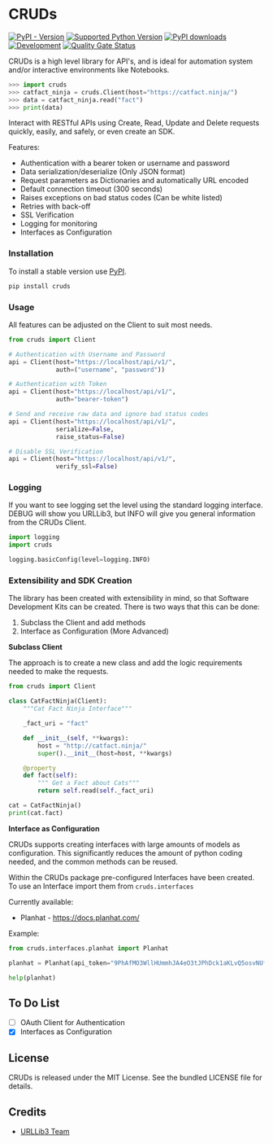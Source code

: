 # CRUDs
[![PyPI - Version](https://img.shields.io/pypi/v/cruds)](https://pypi.org/project/cruds/)
[![Supported Python Version](https://img.shields.io/pypi/pyversions/cruds?logo=python&logoColor=FFE873)](https://pypi.org/project/cruds/)
[![PyPI downloads](https://img.shields.io/pypi/dm/cruds)](https://pypistats.org/packages/cruds)
[![Development](https://github.com/johnbrandborg/cruds/actions/workflows/development.yml/badge.svg)](https://github.com/johnbrandborg/cruds/actions/workflows/development.yml)
[![Quality Gate Status](https://sonarcloud.io/api/project_badges/measure?project=johnbrandborg_cruds&metric=alert_status)](https://sonarcloud.io/summary/new_code?id=johnbrandborg_cruds)

CRUDs is a high level library for API's, and is ideal for automation system and/or interactive environments like Notebooks.

```python
>>> import cruds
>>> catfact_ninja = cruds.Client(host="https://catfact.ninja/")
>>> data = catfact_ninja.read("fact")
>>> print(data)
```

Interact with RESTful APIs using Create, Read, Update and Delete requests quickly,
easily, and safely, or even create an SDK.

Features:
 * Authentication with a bearer token or username and password
 * Data serialization/deserialize (Only JSON format)
 * Request parameters as Dictionaries and automatically URL encoded
 * Default connection timeout (300 seconds)
 * Raises exceptions on bad status codes (Can be white listed)
 * Retries with back-off
 * SSL Verification
 * Logging for monitoring
 * Interfaces as Configuration

### Installation

To install a stable version use [PyPI](https://pypi.org/project/cruds/).

```bash
pip install cruds
```

### Usage

All features can be adjusted on the Client to suit most needs.

```python
from cruds import Client

# Authentication with Username and Password
api = Client(host="https://localhost/api/v1/",
             auth=("username", "password"))

# Authentication with Token
api = Client(host="https://localhost/api/v1/",
             auth="bearer-token")

# Send and receive raw data and ignore bad status codes
api = Client(host="https://localhost/api/v1/",
             serialize=False,
             raise_status=False)

# Disable SSL Verification
api = Client(host="https://localhost/api/v1/",
             verify_ssl=False)
```

### Logging

If you want to see logging set the level using the standard logging interface.
DEBUG will show you URLLib3, but INFO will give you general information from
the CRUDs Client.

``` python
import logging
import cruds

logging.basicConfig(level=logging.INFO)
```

### Extensibility and SDK Creation

The library has been created with extensibility in mind, so that Software Development
Kits can be created.  There is two ways that this can be done:

1. Subclass the Client and add methods
2. Interface as Configuration  (More Advanced)

**Subclass Client**

The approach is to create a new class and add the logic requirements needed to
make the requests.

```python
from cruds import Client

class CatFactNinja(Client):
    """Cat Fact Ninja Interface"""

    _fact_uri = "fact"

    def __init__(self, **kwargs):
        host = "http://catfact.ninja/"
        super().__init__(host=host, **kwargs)

    @property
    def fact(self):
        """ Get a Fact about Cats"""
        return self.read(self._fact_uri)

cat = CatFactNinja()
print(cat.fact)
```

**Interface as Configuration**

CRUDs supports creating interfaces with large amounts of models as configuration.
This significantly reduces the amount of python coding needed, and the common
methods can be reused.

Within the CRUDs package pre-configured Interfaces have been created.  To use an
Interface import them from `cruds.interfaces`

Currently available:
* Planhat - https://docs.planhat.com/

Example:
```python
from cruds.interfaces.planhat import Planhat

planhat = Planhat(api_token="9PhAfMO3WllHUmmhJA4eO3tJPhDck1aKLvQ5osvNUfKYdJ7H")

help(planhat)
```


## To Do List
- [ ] OAuth Client for Authentication
- [X] Interfaces as Configuration

## License
CRUDs is released under the MIT License. See the bundled LICENSE file for details.

## Credits
* [URLLib3 Team](https://github.com/urllib3)
